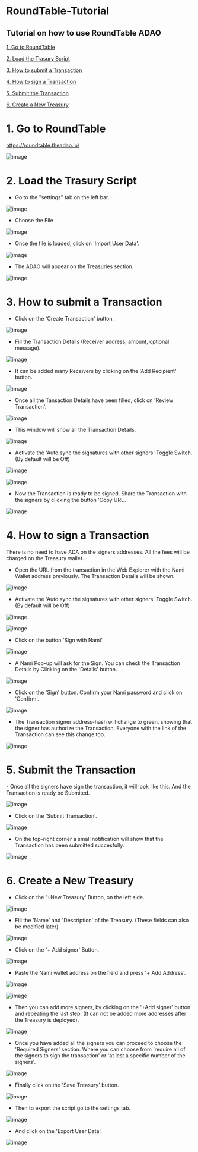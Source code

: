 # RoundTable-Tutorial
Tutorial on how to use RoundTable ADAO
---
<a href="#GoTo">1. Go to RoundTable</a>

<a href="#Load">2. Load the Trasury Script</a>

<a href="#Submit">3. How to submit a Transaction</a>

<a href="#Sign">4. How to sign a Transaction</a>

<a href="#Transaction">5. Submit the Transaction</a>

<a href="#Create">6. Create a New Treasury</a>

  

<div id="GoTo">
  <h1> 1. Go to RoundTable </h1>

https://roundtable.theadao.io/

![image](https://user-images.githubusercontent.com/93602962/175553372-db15e369-f0fd-4941-8bb0-5f541692e851.png)
</div>

<div id="Load">
<h1> 2. Load the Trasury Script </h1>

- Go to the "settings" tab on the left bar.

![image](https://user-images.githubusercontent.com/93602962/175554032-cf318503-ab93-4033-9287-611f18cfc17a.png)

- Choose the File 

![image](https://user-images.githubusercontent.com/93602962/175554709-e241a673-c85e-4556-9ef2-66661a578745.png)


- Once the file is loaded, click on 'Import User Data'.

![image](https://user-images.githubusercontent.com/93602962/175554879-dbef60f7-554c-46ba-944d-97a19a9ec401.png)

- The ADAO will appear on the Treasuries section.

![image](https://user-images.githubusercontent.com/93602962/175557586-f7938609-dee5-473f-aedd-f0054998e8cf.png)

</div>

<div id="Submit">
<h1>  3. How to submit a Transaction </h1>

- Click on the 'Create Transaction' button.

![image](https://user-images.githubusercontent.com/93602962/175558034-b95e0c44-982b-4a5a-be13-080ffda331ab.png)

- Fill the Transaction Details (Receiver address, amount, optional message).

![image](https://user-images.githubusercontent.com/93602962/175566209-340e1d63-6b8d-4e69-9bb2-4d052c29e882.png)

- It can be added many Receivers by clicking on the 'Add Recipient' button.

![image](https://user-images.githubusercontent.com/93602962/175567704-481429c2-29f1-45ab-8e46-b4ed6f22d134.png)

- Once all the Tansaction Details have been filled, click on 'Review Transaction'.

![image](https://user-images.githubusercontent.com/93602962/175567881-0c111431-0718-4e41-ad8f-591c5bba70a9.png)

- This window will show all the Transaction Details.

![image](https://user-images.githubusercontent.com/93602962/175568507-1edf54ed-1cff-423a-938a-a05d38d22113.png)

- Activate the 'Auto sync the signatures with other signers' Toggle Switch.(By default will be Off)

![image](https://user-images.githubusercontent.com/93602962/175568721-95ec23c1-b2b9-4bea-8c07-9039f1736ac3.png)

![image](https://user-images.githubusercontent.com/93602962/175568907-7d4b3617-7b32-4310-92d2-8a429322a51b.png)

- Now the Transaction is ready to be signed. Share the Transaction with the signers by clicking the button 'Copy URL'.

![image](https://user-images.githubusercontent.com/93602962/175569342-3e435d96-6be7-4e11-afc3-c7521b54e479.png)
</div>

<div id="Sign">
<h1> 4. How to sign a Transaction </h1>

There is no need to have ADA on the signers addresses. All the fees will be charged on the Treasury wallet.
- Open the URL from the transaction in the Web Explorer with the Nami Wallet address previously. The Transaction Details will be shown.

![image](https://user-images.githubusercontent.com/93602962/175570696-b5931d71-15bf-48b0-a4e9-4aedd0c4cca3.png)

- Activate the 'Auto sync the signatures with other signers' Toggle Switch.(By default will be Off)

![image](https://user-images.githubusercontent.com/93602962/175568721-95ec23c1-b2b9-4bea-8c07-9039f1736ac3.png)

![image](https://user-images.githubusercontent.com/93602962/175568907-7d4b3617-7b32-4310-92d2-8a429322a51b.png)

- Click on the button 'Sign with Nami'.

![image](https://user-images.githubusercontent.com/93602962/175571014-a0adb816-eb72-4818-a7d1-a66a130e162b.png)

- A Nami Pop-up will ask for the Sign. You can check the Transaction Details by Clicking on the 'Details' button.

![image](https://user-images.githubusercontent.com/93602962/175571561-fac37cb1-e8ee-4ea9-8a72-871fca8b50a5.png)

- Click on the 'Sign' button. Confirm your Nami password and click on 'Confirm'.

![image](https://user-images.githubusercontent.com/93602962/175572098-108b8045-1e21-47d1-86f3-fe61536721ae.png)

- The Transaction signer address-hash will change to green, showing that the signer has authorize the Transaction. Everyone with the link of the Transaction can see this change too.

![image](https://user-images.githubusercontent.com/93602962/175572815-9ff823b4-791f-4c5b-9a94-29ba3d6b7eba.png)
</div>

<div id="Transaction">
<h1> 5. Submit the Transaction </h1>
- Once all the signers have sign the transaction, it will look like this. And the Transaction is ready be Submited.

![image](https://user-images.githubusercontent.com/93602962/175573814-dc74f184-2e09-41a2-b16a-66b9c3ae3811.png)

- Click on the 'Submit Transaction'.

![image](https://user-images.githubusercontent.com/93602962/175574124-455abb10-58e1-4f3f-89a1-3c2cb3c06022.png)

- On the top-right corner a small notification will show that the Transaction has been submitted succesfully. 

![image](https://user-images.githubusercontent.com/93602962/175574419-fa20a257-60f9-4b85-87e5-de5d58f09c69.png)
</div>

<div id="Create">
  <h1> 6. Create a New Treasury</h1>
  
  - Click on the '+New Treasury' Button, on the left side.

  
  ![image](https://user-images.githubusercontent.com/93602962/175832675-ebed81e1-fe67-48fa-a968-5002a7b76f24.png)

  - Fill the 'Name' and 'Description' of the Treasury. (These fields can also be modified later)
  
  ![image](https://user-images.githubusercontent.com/93602962/175833151-a7ec08eb-6740-4072-85e6-db1f022b099b.png)

  - Click on the '+ Add signer' Button.
 
  ![image](https://user-images.githubusercontent.com/93602962/175833191-eda7b549-a552-4a89-87b6-42403d2f267e.png)

  - Paste the Nami wallet address on the field and press '+ Add Address'.
  
  ![image](https://user-images.githubusercontent.com/93602962/175833497-b9bf4ed4-99f8-4306-8392-9ed73119bcf6.png)

  
  ![image](https://user-images.githubusercontent.com/93602962/175833482-60a017aa-e66f-4e4a-9aa3-8ddfd339c81f.png)

  - Then you can add more signers, by clicking on the '+Add signer' button and repeating the last step. (It can not be added more addresses after the Treasury is deployed).
  
  ![image](https://user-images.githubusercontent.com/93602962/175833617-7bd5c4d4-c05d-4653-a824-bed4e92edcaa.png)

  - Once you have added all the signers you can proceed to choose the 'Required Signers' section. Where you can choose from 'require all of the signers to sign the transaction' or 'at lest a specific number of the signers'. 
  
  ![image](https://user-images.githubusercontent.com/93602962/175833863-c1e0cb62-d73a-485e-b7d5-aa5ea0200bf1.png)
  
  - Finally click on the 'Save Treasury' button.
  
  ![image](https://user-images.githubusercontent.com/93602962/175833951-95a7331a-b380-4d3b-95a5-720e3113312d.png)

  - Then to export the script go to the settings tab.
  
  ![image](https://user-images.githubusercontent.com/93602962/175834208-257eef43-684d-4f94-bec9-d3a55c5f3bcd.png)

  - And click on the 'Export User Data'.
  
  ![image](https://user-images.githubusercontent.com/93602962/175834242-c5518c4d-7401-4b0d-9d58-6b6de5d40c7b.png)

</div >



